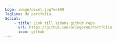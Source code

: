 ```yaml
---
Logo: image/pixel.jpg?w=100
Tagline: My portfolio.
Social:
    - title: Link till sidans github repo.
      url: https://github.com/Grimgoren/Portfolio
      icon: github
---
```


